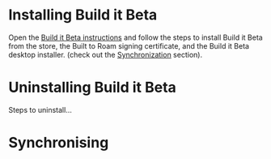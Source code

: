 # Installing Build it Beta
Open the [Build it Beta instructions](https://services.builditbeta.com/GuideLine) and follow the steps to install Build it Beta from the store, the Built to Roam signing certificate, and the Build it Beta desktop installer. 
(check out the [<i class="icon-refresh"></i> Synchronization](#synchronization) section). 

#  Uninstalling Build it Beta
Steps to uninstall...

# Synchronising 


